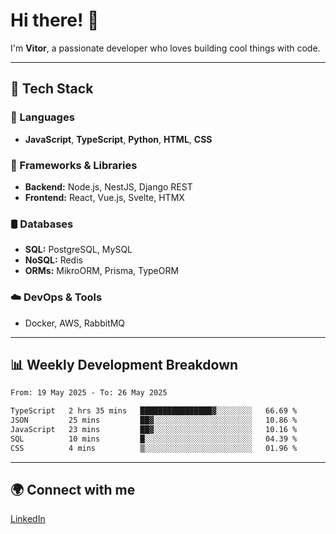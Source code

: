 
# Hi there! 👋

I'm **Vitor**, a passionate developer who loves building cool things with code.

---
## 🔧 Tech Stack

### 📌 Languages
- **JavaScript**, **TypeScript**, **Python**, **HTML**, **CSS**

### 🚀 Frameworks & Libraries
- **Backend:** Node.js, NestJS, Django REST
- **Frontend:** React, Vue.js, Svelte, HTMX

### 🛢️ Databases
- **SQL:** PostgreSQL, MySQL
- **NoSQL:** Redis
- **ORMs:** MikroORM, Prisma, TypeORM

### ☁️ DevOps & Tools
- Docker, AWS, RabbitMQ

---
## 📊 Weekly Development Breakdown

<!--START_SECTION:waka-->

```txt
From: 19 May 2025 - To: 26 May 2025

TypeScript   2 hrs 35 mins   ████████████████▓░░░░░░░░   66.69 %
JSON         25 mins         ██▓░░░░░░░░░░░░░░░░░░░░░░   10.86 %
JavaScript   23 mins         ██▓░░░░░░░░░░░░░░░░░░░░░░   10.16 %
SQL          10 mins         █░░░░░░░░░░░░░░░░░░░░░░░░   04.39 %
CSS          4 mins          ▒░░░░░░░░░░░░░░░░░░░░░░░░   01.96 %
```

<!--END_SECTION:waka-->

---
## 🌍 Connect with me
[LinkedIn](https://www.linkedin.com/in/vitorlc)
